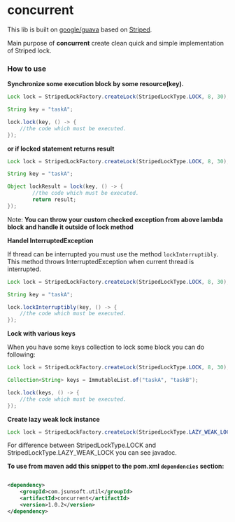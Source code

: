 # concurrent

This lib is built on [google/guava](https://github.com/google/guava) based on [Striped](https://google.github.io/guava/releases/snapshot/api/docs/com/google/common/util/concurrent/Striped.html).

Main purpose  of **concurrent** create clean quick and simple implementation of Striped lock. 

### How to use

**Synchronize some execution block by some resource(key).**


```java
Lock lock = StripedLockFactory.createLock(StripedLockType.LOCK, 8, 30); // See the javadoc to params information

String key = "taskA";

lock.lock(key, () -> {
    //the code which must be executed.
});
```

**or if locked statement returns result**

```java
Lock lock = StripedLockFactory.createLock(StripedLockType.LOCK, 8, 30); // See the javadoc to params information

String key = "taskA";

Object lockResult = lock(key, () -> {
        //the code which must be executed.
        return result;
});
```

Note: **You can throw your custom checked exception from above lambda block and handle it outside of lock method**

**Handel InterruptedException**

If thread can be interrupted you must use the method `lockInterruptibly`. 
This method throws InterruptedException when current thread is interrupted.

```java
Lock lock = StripedLockFactory.createLock(StripedLockType.LOCK, 8, 30); // See the javadoc to params information

String key = "taskA";

lock.lockInterruptibly(key, () -> {
    //the code which must be executed.
});
```

**Lock with various keys**

When you have some keys collection to lock some block you can do following:

```java
Lock lock = StripedLockFactory.createLock(StripedLockType.LOCK, 8, 30); // See the javadoc to params information

Collection<String> keys = ImmutableList.of("taskA", "taskB");

lock.lock(keys, () -> {
    //the code which must be executed.
});
```

**Create lazy weak lock instance**

```java
Lock lock = StripedLockFactory.createLock(StripedLockType.LAZY_WEAK_LOCK, 8, 30); // See the javadoc to params information
```

For difference between StripedLockType.LOCK and StripedLockType.LAZY_WEAK_LOCK you can see javadoc.

**To use from maven add this snippet to the pom.xml `dependencies` section:**

```xml

<dependency>
    <groupId>com.jsunsoft.util</groupId>
    <artifactId>concurrent</artifactId>
    <version>1.0.2</version>
</dependency>
```
